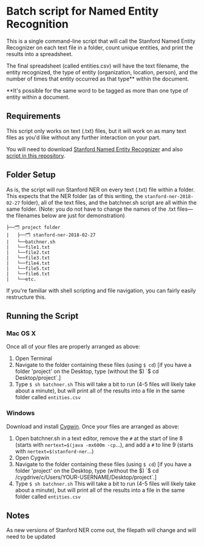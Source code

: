 # Batch script for Named Entity Recognition

This is a single command-line script that will call the Stanford Named Entity Recognizer on each text file in a folder, count unique entities, and print the results into a spreadsheet.

The final spreadsheet (called entities.csv) will have the text filename, the entity recognized, the type of entity (organization, location, person), and the number of times that entity occurred as that type** within the document.

\**It's possible for the same word to be tagged as more than one type of entity within a document.

## Requirements
This script only works on text (.txt) files, but it will work on as many text files as you'd like without any further interaction on your part.

You will need to download [Stanford Named Entity Recognizer](https://nlp.stanford.edu/software/CRF-NER.shtml#Download) and also [script in this repository](https://github.com/brandontlocke/batchner/blob/master/batchner.sh).

## Folder Setup
As is, the script will run Stanford NER on every text (.txt) file within a folder. This expects that the NER folder (as of this writing, the `stanford-ner-2018-02-27` folder), all of the text files, and the batchner.sh script are all within the same folder. (Note: you do not have to change the names of the .txt files—the filenames below are just for demonstration)

```
├──🗂 project folder
|   ├──🗂 stanford-ner-2018-02-27
|   └──batchner.sh
|   └──file1.txt
|   └──file2.txt
|   └──file3.txt
|   └──file4.txt
|   └──file5.txt
|   └──file6.txt
|   └──etc.
```
If you're familiar with shell scripting and file navigation, you can fairly easily restructure this.

## Running the Script
### Mac OS X
Once all of your files are properly arranged as above:
1. Open Terminal
2. Navigate to the folder containing these files (using `$ cd`) [if you have a folder 'project' on the Desktop, type (without the $) `$ cd Desktop/project`.]
3. Type `$ sh batchner.sh`
This will take a bit to run (4-5 files will likely take about a minute), but will print all of the results into a file in the same folder called `entities.csv`

### Windows
Download and install [Cygwin](https://www.cygwin.com/install.html). Once your files are arranged as above:
1. Open batchner.sh in a text editor, remove the `#` at the start of line 8 (starts with `nertext=$(java -mx600m -cp`...), and add a `#` to line 9 (starts with `nertext=$(stanford-ner`...)
2. Open Cygwin
3. Navigate to the folder containing these files (using `$ cd`) [if you have a folder 'project' on the Desktop, type (without the $) `$ cd /cygdrive/c/Users/YOUR-USERNAME/Desktop/project`.]
4. Type `$ sh batchner.sh`
This will take a bit to run (4-5 files will likely take about a minute), but will print all of the results into a file in the same folder called `entities.csv`

## Notes
As new versions of Stanford NER come out, the filepath will change and will need to be updated
